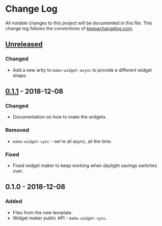 # Change Log
All notable changes to this project will be documented in this file. This change log follows the conventions of [keepachangelog.com](http://keepachangelog.com/).

## [Unreleased]
### Changed
- Add a new arity to `make-widget-async` to provide a different widget shape.

## [0.1.1] - 2018-12-08
### Changed
- Documentation on how to make the widgets.

### Removed
- `make-widget-sync` - we're all async, all the time.

### Fixed
- Fixed widget maker to keep working when daylight savings switches over.

## 0.1.0 - 2018-12-08
### Added
- Files from the new template.
- Widget maker public API - `make-widget-sync`.

[Unreleased]: https://github.com/your-name/next.jdbc/compare/0.1.1...HEAD
[0.1.1]: https://github.com/your-name/next.jdbc/compare/0.1.0...0.1.1
